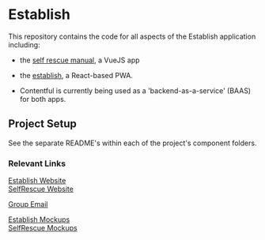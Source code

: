# Establish

This repository contains the code for all aspects of the Establish application including:
* the [self rescue manual](http://www.selfrescuemanual.com/), a VueJS app
* the [establish](), a React-based PWA. 

* Contentful is currently being used as a 'backend-as-a-service' (BAAS) for both apps.

## Project Setup
See the separate README's within each of the project's component folders.

### Relevant Links
[Establish Website](http://establish.boisebrigade.org)  
[SelfRescue Website](http://selfrescue.boisebrigade.org)

[Group Email](boisebrigade@gmail.com)  

[Establish Mockups](https://www.figma.com/file/NeAhTfevJh3HddyceURedgsp/Establish-App?node-id=13%3A17)  
[SelfRescue Mockups](https://sketch.cloud/s/lKP8e/yEj5bK)  
